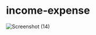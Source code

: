 # income-expense


![Screenshot (14)](https://github.com/z0l0git/income-expense/assets/143938159/1d900807-0d6f-4942-a2ca-253ff21ca819)
